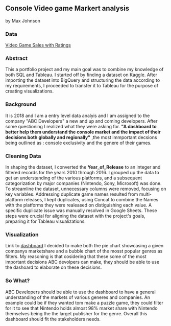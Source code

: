 ## Console Video game Markert analysis 
by Max Johnson 
### Data 
[Video Game Sales with Ratings
](https://www.kaggle.com/datasets/rush4ratio/video-game-sales-with-ratings/data)
### Abstract
This a portfolio project and my main goal was to combine my knowledge of both SQL and Tableau. I started off by finding a dataset on Kaggle. After importing the dataset into BigQuery and structuring the data according to my requirements, I proceeded to transfer it to Tableau for the purpose of creating visualizations.

### Background 
It is 2018 and I am a entry level data analyis and I am assigned to the company "ABC Developers" a new and up and coming developers. After some questioning I realized what they were asking for. **"A dashboard to better help them understand the console market and the impact of their decisions both globally and regionally"**
,the most immportant decsions being outlined as  : console exclusivity and the genere of their games. 

### Cleaning Data 
In shaping the dataset, I converted the **Year_of_Release** to an integer and filtered records for the years 2010 through 2016. I grouped up the data to get an understanding of the various platforms, and a subsequent categorization by major companies (Nintendo, Sony, Microsoft) was done. To streamline the dataset, unnecessary columns were removed, focusing on key variables. Addressing duplicate game names resulted from multi-platform releases, I kept duplicates, using Concat to combine the Names with the platforms they were realeased on distiguishing each value. A specific duplicate issue was manually resolved in Google Sheets. These steps were crucial for aligning the dataset with the project's goals, preparing it for Tableau visualizations.

###  Visualization
Link to [dashboard]([https://public.tableau.com/app/profile/maximillian.johnson/viz/VideoGameDashBoard_17032090372230/Dashboard1#1](https://public.tableau.com/app/profile/maximillian.johnson/viz/VideoGameDashboard_17033980787800/Dashboard1#1)) 
I decided to make both the pie chart showcasing a given companys marketshare and a bubble chart of the mosst popular genres as filters. My reasoning is that cosidering that these some of the most important decisions ABC devolpers can make, they should be able to use the dashoard to elaborate on these decisions.

### So What? 
ABC Developers should be able to use the dashboard to have a general understanding of the markets of various generes and companies. An example could be if they wanted tom make a puzzle game, they could filter for it to see that Nintendo holds almost 98% market share with Nintendo themselves being the the larget publisher for the genre. Overall this dashboard should fit the stakeholders needs.  




